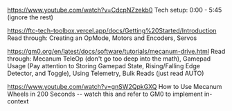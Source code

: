 https://www.youtube.com/watch?v=CdcpNZzekb0
Tech setup: 0:00 - 5:45 (ignore the rest)

https://ftc-tech-toolbox.vercel.app/docs/Getting%20Started/Introduction
Read through: Creating an OpMode, Motors and Encoders, Servos

https://gm0.org/en/latest/docs/software/tutorials/mecanum-drive.html
Read through: Mecanum TeleOp (don't go too deep into the math), Gamepad Usage (Pay attention to Storing Gamepad State, Rising/Falling Edge Detector, and Toggle), Using Telemetry, Bulk Reads (just read AUTO)

https://www.youtube.com/watch?v=gnSW2QpkGXQ
How to Use Mecanum Wheels in 200 Seconds -- watch this and refer to GM0 to implement in-context